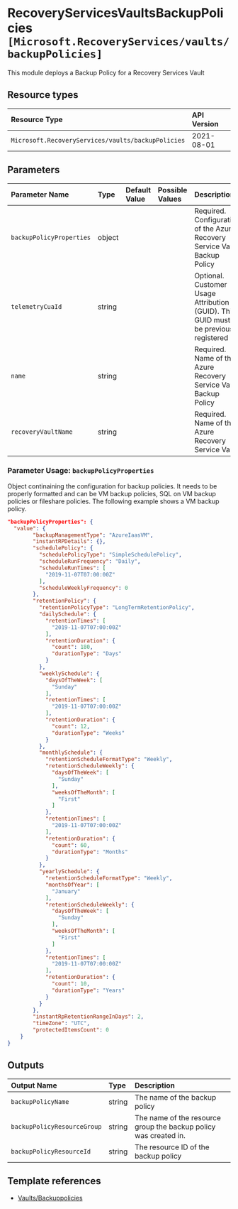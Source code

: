 # RecoveryServicesVaultsBackupPolicies `[Microsoft.RecoveryServices/vaults/backupPolicies]`

This module deploys a Backup Policy for a Recovery Services Vault

## Resource types

| Resource Type | API Version |
| :-- | :-- |
| `Microsoft.RecoveryServices/vaults/backupPolicies` | 2021-08-01 |

## Parameters

| Parameter Name | Type | Default Value | Possible Values | Description |
| :-- | :-- | :-- | :-- | :-- |
| `backupPolicyProperties` | object |  |  | Required. Configuration of the Azure Recovery Service Vault Backup Policy |
| `telemetryCuaId` | string |  |  | Optional. Customer Usage Attribution ID (GUID). This GUID must be previously registered |
| `name` | string |  |  | Required. Name of the Azure Recovery Service Vault Backup Policy |
| `recoveryVaultName` | string |  |  | Required. Name of the Azure Recovery Service Vault |

### Parameter Usage: `backupPolicyProperties`

Object continaining the configuration for backup policies. It needs to be properly formatted and can be VM backup policies, SQL on VM backup policies or fileshare policies. The following example shows a VM backup policy.

```json
"backupPolicyProperties": {
  "value": {
        "backupManagementType": "AzureIaasVM",
        "instantRPDetails": {},
        "schedulePolicy": {
          "schedulePolicyType": "SimpleSchedulePolicy",
          "scheduleRunFrequency": "Daily",
          "scheduleRunTimes": [
            "2019-11-07T07:00:00Z"
          ],
          "scheduleWeeklyFrequency": 0
        },
        "retentionPolicy": {
          "retentionPolicyType": "LongTermRetentionPolicy",
          "dailySchedule": {
            "retentionTimes": [
              "2019-11-07T07:00:00Z"
            ],
            "retentionDuration": {
              "count": 180,
              "durationType": "Days"
            }
          },
          "weeklySchedule": {
            "daysOfTheWeek": [
              "Sunday"
            ],
            "retentionTimes": [
              "2019-11-07T07:00:00Z"
            ],
            "retentionDuration": {
              "count": 12,
              "durationType": "Weeks"
            }
          },
          "monthlySchedule": {
            "retentionScheduleFormatType": "Weekly",
            "retentionScheduleWeekly": {
              "daysOfTheWeek": [
                "Sunday"
              ],
              "weeksOfTheMonth": [
                "First"
              ]
            },
            "retentionTimes": [
              "2019-11-07T07:00:00Z"
            ],
            "retentionDuration": {
              "count": 60,
              "durationType": "Months"
            }
          },
          "yearlySchedule": {
            "retentionScheduleFormatType": "Weekly",
            "monthsOfYear": [
              "January"
            ],
            "retentionScheduleWeekly": {
              "daysOfTheWeek": [
                "Sunday"
              ],
              "weeksOfTheMonth": [
                "First"
              ]
            },
            "retentionTimes": [
              "2019-11-07T07:00:00Z"
            ],
            "retentionDuration": {
              "count": 10,
              "durationType": "Years"
            }
          }
        },
        "instantRpRetentionRangeInDays": 2,
        "timeZone": "UTC",
        "protectedItemsCount": 0
    }
}
```


## Outputs

| Output Name | Type | Description |
| :-- | :-- | :-- |
| `backupPolicyName` | string | The name of the backup policy |
| `backupPolicyResourceGroup` | string | The name of the resource group the backup policy was created in. |
| `backupPolicyResourceId` | string | The resource ID of the backup policy |

## Template references

- [Vaults/Backuppolicies](https://docs.microsoft.com/en-us/azure/templates/Microsoft.RecoveryServices/2021-08-01/vaults/backupPolicies)
